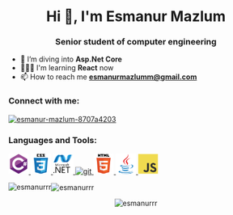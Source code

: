 <h1 align="center">Hi 👋, I'm Esmanur Mazlum</h1>
<h3 align="center">Senior student of computer engineering</h3>

- 🌱 I’m diving into **Asp.Net Core**
- 👩🏻‍💻 I'm learning **React** now
- 📫 How to reach me **esmanurmazlumm@gmail.com**

<h3 align="left">Connect with me:</h3>
<p align="left">
<a href="https://linkedin.com/in/esmanur-mazlum-8707a4203" target="blank"><img align="center" src="https://raw.githubusercontent.com/rahuldkjain/github-profile-readme-generator/master/src/images/icons/Social/linked-in-alt.svg" alt="esmanur-mazlum-8707a4203" height="30" width="40" /></a>
</p>

<h3 align="left">Languages and Tools:</h3>
<p align="left"> <a href="https://www.w3schools.com/cs/" target="_blank" rel="noreferrer"> <img src="https://raw.githubusercontent.com/devicons/devicon/master/icons/csharp/csharp-original.svg" alt="csharp" width="40" height="40"/> </a> <a href="https://www.w3schools.com/css/" target="_blank" rel="noreferrer"> <img src="https://raw.githubusercontent.com/devicons/devicon/master/icons/css3/css3-original-wordmark.svg" alt="css3" width="40" height="40"/> </a> <a href="https://dotnet.microsoft.com/" target="_blank" rel="noreferrer"> <img src="https://raw.githubusercontent.com/devicons/devicon/master/icons/dot-net/dot-net-original-wordmark.svg" alt="dotnet" width="40" height="40"/> </a> <a href="https://git-scm.com/" target="_blank" rel="noreferrer"> <img src="https://www.vectorlogo.zone/logos/git-scm/git-scm-icon.svg" alt="git" width="40" height="40"/> </a> <a href="https://www.w3.org/html/" target="_blank" rel="noreferrer"> <img src="https://raw.githubusercontent.com/devicons/devicon/master/icons/html5/html5-original-wordmark.svg" alt="html5" width="40" height="40"/> </a> <a href="https://www.java.com" target="_blank" rel="noreferrer"> <img src="https://raw.githubusercontent.com/devicons/devicon/master/icons/java/java-original.svg" alt="java" width="40" height="40"/> </a> <a href="https://developer.mozilla.org/en-US/docs/Web/JavaScript" target="_blank" rel="noreferrer"> <img src="https://raw.githubusercontent.com/devicons/devicon/master/icons/javascript/javascript-original.svg" alt="javascript" width="40" height="40"/> </a> </p>

<p><img align="left" src="https://github-readme-stats.vercel.app/api/top-langs?username=esmanurrr&show_icons=true&locale=en&layout=compact" alt="esmanurrr" /></p>


<p><img align="center" src="https://github-readme-streak-stats.herokuapp.com/?user=esmanurrr&" alt="esmanurrr" /></p>
<div align="center"> <img src="https://komarev.com/ghpvc/?username=esmanurrr&label=Profile%20views&color=0f172a&style=flat" alt="esmanurrr" /> </div>
